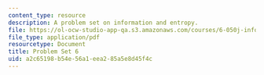 ```yaml
---
content_type: resource
description: A problem set on information and entropy.
file: https://ol-ocw-studio-app-qa.s3.amazonaws.com/courses/6-050j-information-and-entropy-spring-2008/a2c65198b54e56a1eea285a5e8d45f4c_MIT6_050JS08_ps_06.pdf
file_type: application/pdf
resourcetype: Document
title: Problem Set 6
uid: a2c65198-b54e-56a1-eea2-85a5e8d45f4c
---
```

